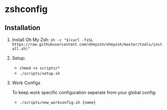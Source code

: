 # zshconfig

## Installation
1. Install Oh My Zsh:
```sh -c "$(curl -fsSL https://raw.githubusercontent.com/ohmyzsh/ohmyzsh/master/tools/install.sh)"```

2. Setup:

    - `chmod +x scripts/*`
    - `./scripts/setup.sh`

3. Work Configs

    To keep work specific configuration seperate from your global config:

    - `./scripts/new_workconfig.sh {name}`

